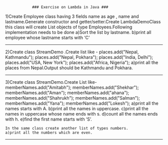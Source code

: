 				
				### Exercise on Lambda in Java ###

1)Create Employee class having 3 fields name as age , name and lastname.Generate constructor and getter/setter.Create LambdaDemoClass this class will create List objects of type Employees.Following implementation needs to be done 
	a)Sort the list by lastname.
	b)print all employee whose lastname starts with ‘C’

__________________________________________________________________________________________________

2)Create class StreamDemo .Create list like - 
	places.add("Nepal, Kathmandu");
	places.add("Nepal, Pokhara");
	places.add("India, Delhi");
	places.add("USA, New York");
	places.add("Africa, Nigeria");
	a)print all the places from Nepal.Output should be Kathmandu and Pokhara.

__________________________________________________________________________________________________

3)Create class StreamDemo.Create List like-
	memberNames.add("Amitabh");
	memberNames.add("Shekhar");
	memberNames.add("Aman");
	memberNames.add("ahana");
	memberNames.add("Shahrukh");
	memberNames.add("Salman");
	memberNames.add("Yana");
	memberNames.add("Lokesh");
	a)print all the names starts with A.
	b)print all the names in uppercase.
	c)print all the names in uppercase whose name ends with s.
	d)count all the names ends with h.
	e)find the first name starts with ‘S’.

	In the same class create another list of types numbers.
	a)print all the numbers which are even.
____________________________________________________________________________________________

